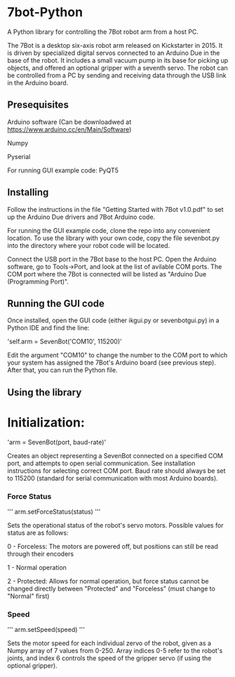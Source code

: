 # 7bot-Python

A Python library for controlling the 7Bot robot arm from a host PC.

The 7Bot is a desktop six-axis robot arm released on Kickstarter in 2015. It is driven by specialized digital servos connected to an Arduino Due in the base of the robot. It includes a small vacuum pump in its base for picking up objects, and offered an optional gripper with a seventh servo. The robot can be controlled from a PC by sending and receiving data through the USB link in the Arduino board.


## Presequisites

Arduino software (Can be downloadwed at https://www.arduino.cc/en/Main/Software)

Numpy

Pyserial

For running GUI example code: PyQT5


## Installing

Follow the instructions in the file "Getting Started with 7Bot v1.0.pdf" to set up the Arduino Due drivers and 7Bot Arduino code.

For running the GUI example code, clone the repo into any convenient location. To use the library with your own code, copy the file sevenbot.py into the directory where your robot code will be located. 


Connect the USB port in the 7Bot base to the host PC. Open the Arduino software, go to Tools->Port, and look at the list of avilable COM ports. The COM port where the 7Bot is connected will be listed as "Arduino Due (Programming Port)". 


## Running the GUI code

Once installed, open the GUI code (either ikgui.py or sevenbotgui.py) in a Python IDE and find the line:

'self.arm = SevenBot('COM10', 115200)'

Edit the argument "COM10" to change the number to the COM port to which your system has assigned the 7Bot's Arduino board (see previous step). After that, you can run the Python file.


## Using the library

# Initialization:

'arm = SevenBot(port, baud-rate)'

Creates an object representing a SevenBot connected on a specified COM port, and attempts to open serial communication. See installation instructions for selecting correct COM port. Baud rate should always be set to 115200 (standard for serial communication with most Arduino boards).


### Force Status

'''
arm.setForceStatus(status)
'''

Sets the operational status of the robot's servo motors. Possible values for status are as follows:

0 - Forceless: The motors are powered off, but positions can still be read through their encoders

1 - Normal operation

2 - Protected: Allows for normal operation, but force status cannot be changed directly between "Protected" and "Forceless" (must change to "Normal" first)


### Speed

'''
arm.setSpeed(speed)
'''

Sets the motor speed for each individual zervo of the robot, given as a Numpy array of 7 values from 0-250. Array indices 0-5 refer to the robot's joints, and index 6 controls the speed of the gripper servo (if using the optional gripper).

